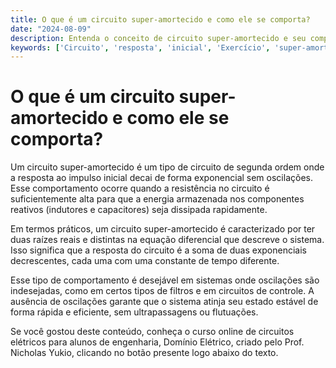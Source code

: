 ```yaml
---
title: O que é um circuito super-amortecido e como ele se comporta?
date: "2024-08-09"
description: Entenda o conceito de circuito super-amortecido e seu comportamento em circuitos de segunda ordem.
keywords: ['Circuito', 'resposta', 'inicial', 'Exercício', 'super-amortecido', 'constante', 'EDO']
---
```


# O que é um circuito super-amortecido e como ele se comporta?

Um circuito super-amortecido é um tipo de circuito de segunda ordem onde a resposta ao impulso inicial decai de forma exponencial sem oscilações. Esse comportamento ocorre quando a resistência no circuito é suficientemente alta para que a energia armazenada nos componentes reativos (indutores e capacitores) seja dissipada rapidamente. 

Em termos práticos, um circuito super-amortecido é caracterizado por ter duas raízes reais e distintas na equação diferencial que descreve o sistema. Isso significa que a resposta do circuito é a soma de duas exponenciais decrescentes, cada uma com uma constante de tempo diferente. 

Esse tipo de comportamento é desejável em sistemas onde oscilações são indesejadas, como em certos tipos de filtros e em circuitos de controle. A ausência de oscilações garante que o sistema atinja seu estado estável de forma rápida e eficiente, sem ultrapassagens ou flutuações.

Se você gostou deste conteúdo, conheça o curso online de circuitos elétricos para alunos de engenharia, Domínio Elétrico, criado pelo Prof. Nicholas Yukio, clicando no botão presente logo abaixo do texto.